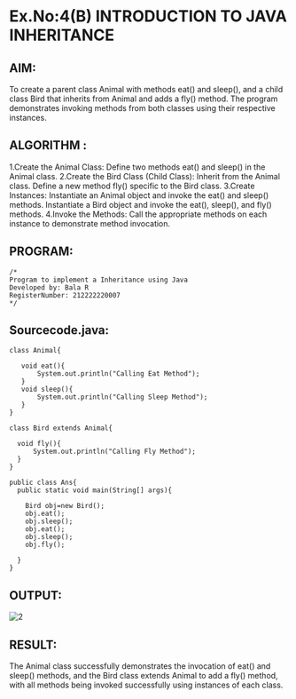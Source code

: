 # Ex.No:4(B) INTRODUCTION TO JAVA INHERITANCE

## AIM:
To create a parent class Animal with methods eat() and sleep(), and a child class Bird that inherits from Animal and adds a fly() method. The program demonstrates invoking methods from both classes using their respective instances.
## ALGORITHM :
1.Create the Animal Class:
  Define two methods eat() and sleep() in the Animal class.
2.Create the Bird Class (Child Class):
  Inherit from the Animal class.
  Define a new method fly() specific to the Bird class.
3.Create Instances:
  Instantiate an Animal object and invoke the eat() and sleep() methods.
  Instantiate a Bird object and invoke the eat(), sleep(), and fly() methods.
4.Invoke the Methods:
  Call the appropriate methods on each instance to demonstrate method invocation.


## PROGRAM:
 ```
/*
Program to implement a Inheritance using Java
Developed by: Bala R
RegisterNumber: 212222220007
*/
```

## Sourcecode.java:
```
class Animal{
    
   void eat(){
       System.out.println("Calling Eat Method");
   }
   void sleep(){
       System.out.println("Calling Sleep Method");
   }
}

class Bird extends Animal{
   
  void fly(){
      System.out.println("Calling Fly Method");
  }
}

public class Ans{
  public static void main(String[] args){
      
    Bird obj=new Bird();
    obj.eat();
    obj.sleep();
    obj.eat();
    obj.sleep();
    obj.fly();
    
  }
}	

```

## OUTPUT:
![2](https://github.com/user-attachments/assets/a8d22a5f-82f6-4c38-b049-e9c6d61bbc20)


## RESULT:
The Animal class successfully demonstrates the invocation of eat() and sleep() methods, and the Bird class extends Animal to add a fly() method, with all methods being invoked successfully using instances of each class.

